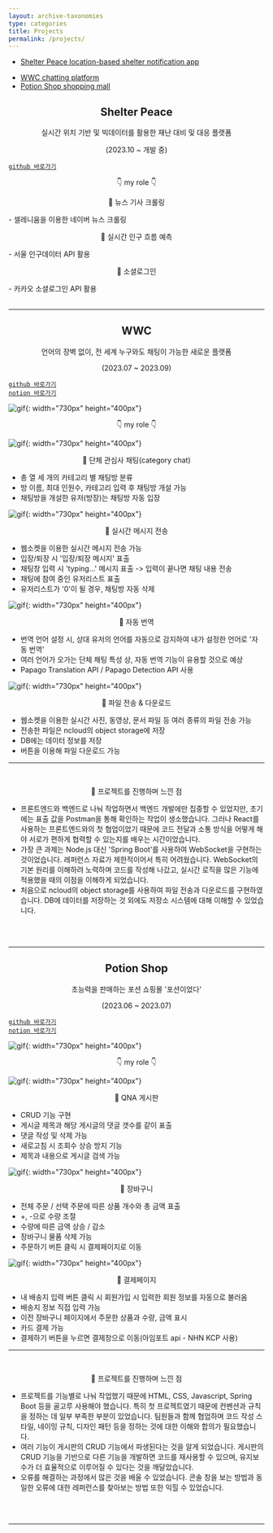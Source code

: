 ```yaml
---
layout: archive-taxonomies
type: categories
title: Projects
permalink: /projects/
---   
```

<style>
.center-text {
  text-align: center;
}
</style>

<div class="taxonomies-wrapper">
  <ul class="taxonomyy">
      <li><a class="taxonomy" href="#shelter">
      <span>Shelter Peace</span>
      <span class="taxonomy-count">location-based shelter notification app</span>
    </a></li>
  </ul>
</div>
<div class="taxonomies-wrapper">
 <ul class="taxonomies">
    <li><a class="taxonomy" href="#wwc">
      <span>WWC</span>
      <span class="taxonomy-count">chatting platform</span>
    </a></li>
    <li><a class="taxonomy" href="#potion">
      <span>Potion Shop</span>
      <span class="taxonomy-count">shopping mall</span>
    </a></li>
  </ul>
</div>

  <h2 class = "center-text" id="shelter">Shelter Peace</h2>  
  <p class = "center-text">실시간 위치 기반 및 빅데이터를 활용한 재난 대비 및 대응 플랫폼</p>
  <p class = "center-text">(2023.10 ~ 개발 중)</p>

[`github 바로가기`](https://github.com/ShelterPeace/Peace_BackEnd)  

<p class = "center-text">&#128071; my role &#128071;</p> 


<p class = "center-text">&#128204; 뉴스 기사 크롤링</p>
- 셀레니움을 이용한 네이버 뉴스 크롤링

<p class = "center-text">&#128204; 실시간 인구 흐름 예측</p>
- 서울 인구데이터 API 활용

<p class = "center-text">&#128204; 소셜로그인</p>
- 카카오 소셜로그인 API 활용


<br/>
<br/>
<hr>

  <h2 class = "center-text" id="wwc">WWC</h2>  
  <p class = "center-text">언어의 장벽 없이, 전 세계 누구와도 채팅이 가능한 새로운 플랫폼</p>
  <p class = "center-text">(2023.07 ~ 2023.09)</p>
 
[`github 바로가기`](https://github.com/bonugg/WorldChatProject)  
[`notion 바로가기`](https://eseulssi.notion.site/WWC-worldwide-chat-8b3d1599f3ec40fa95bb730569adb5ab?pvs=4)<br/>
  
![gif](main.gif){: width="730px" height="400px"}<br/>  
<p class = "center-text">&#128071; my role &#128071;</p> 

![gif](cateroom.gif){: width="730px" height="400px"}<br/> 
<p class = "center-text">&#128204; 단체 관심사 채팅(category chat)</p>   

- 총 열 세 개의 카테고리 별 채팅방 분류
- 방 이름, 최대 인원수, 카테고리 입력 후 채팅방 개설 가능
- 채팅방을 개설한 유저(방장)는 채팅방 자동 입장

![gif](chatt.gif){: width="730px" height="400px"}<br/>
<p class = "center-text">&#128204; 실시간 메시지 전송</p>

- 웹소켓을 이용한 실시간 메시지 전송 가능
- 입장/퇴장 시 '입장/퇴장 메시지' 표출
- 채팅창 입력 시 'typing...' 메시지 표출 -> 입력이 끝나면 채팅 내용 전송
- 채팅에 참여 중인 유저리스트 표출
- 유저리스트가 '0'이 될 경우, 채팅방 자동 삭제

![gif](translate.gif){: width="730px" height="400px"}<br/>
<p class = "center-text">&#128204; 자동 번역</p>

- 번역 언어 설정 시, 상대 유저의 언어를 자동으로 감지하여 내가 설정한 언어로 '자동 번역'
- 여러 언어가 오가는 단체 채팅 특성 상, 자동 번역 기능이 유용할 것으로 예상
- Papago Translation API / Papago Detection API 사용


![gif](filedownload.gif){: width="730px" height="400px"}<br/>
<p class = "center-text">&#128204; 파일 전송 & 다운로드</p>

- 웹소켓을 이용한 실시간 사진, 동영상, 문서 파일 등 여러 종류의 파일 전송 가능
- 전송한 파일은 ncloud의 object storage에 저장
- DB에는 데이터 정보를 저장
- 버튼을 이용해 파일 다운로드 가능
<hr>
<br/>
<p class = "center-text">&#128221; 프로젝트를 진행하며 느낀 점</p>

- 프론트엔드와 백엔드로 나눠 작업하면서 백엔드 개발에만 집중할 수 있었지만, 초기에는 표출 값을 Postman을 통해 확인하는 작업이 생소했습니다. 그러나 React를 사용하는 프론트엔드와의 첫 협업이었기 때문에 코드 전달과 소통 방식을 어떻게 해야 서로가 편하게 협력할 수 있는지를 배우는 시간이었습니다.
- 가장 큰 과제는 Node.js 대신 'Spring Boot'를 사용하여 WebSocket을 구현하는 것이었습니다. 레퍼런스 자료가 제한적이어서 특히 어려웠습니다. WebSocket의 기본 원리를 이해하려 노력하며 코드를 작성해 나갔고, 실시간 로직을 많은 기능에 적용했을 때의 이점을 이해하게 되었습니다.
- 처음으로 ncloud의 object storage를 사용하여 파일 전송과 다운로드를 구현하였습니다. DB에 데이터를 저장하는 것 외에도 저장소 시스템에 대해 이해할 수 있었습니다.


<br/><br/>
<hr>
<h2 class = "center-text" id="potion">Potion Shop</h2>
<p class = "center-text">초능력을 판매하는 포션 쇼핑몰 '포션이었다'</p>
<p class = "center-text">(2023.06 ~ 2023.07)</p>

[`github 바로가기`](https://github.com/three-team1/main/tree/main)<br/>
[`notion 바로가기`](https://eseulssi.notion.site/Potion-Shop-e167e0bc5d1742d8827ae734eee06ee7?pvs=4)<br/>
    
![gif](potion.gif){: width="730px" height="400px"}<br/>
<p class = "center-text">&#128071; my role &#128071;</p>  

![gif](qna.gif){: width="730px" height="400px"}   
<p class = "center-text">&#128204; QNA 게시판</p>

- CRUD 기능 구현
- 게시글 제목과 해당 게시글의 댓글 갯수를 같이 표출
- 댓글 작성 및 삭제 가능
- 새로고침 시 조회수 상승 방지 기능
- 제목과 내용으로 게시글 검색 가능 

![gif](cart.gif){: width="730px" height="400px"}<br/>
<p class = "center-text">&#128204; 장바구니</p>

- 전체 주문 / 선택 주문에 따른 상품 개수와 총 금액 표출
- +, -으로 수량 조절
- 수량에 따른 금액 상승 / 감소
- 장바구니 물품 삭제 가능
- 주문하기 버튼 클릭 시 결제페이지로 이동

![gif](pay.gif){: width="730px" height="400px"}<br/>
<p class = "center-text">&#128204; 결제페이지</p>

- 내 배송지 입력 버튼 클릭 시 회원가입 시 입력한 회원 정보를 자동으로 불러옴
- 배송지 정보 직접 입력 가능
- 이전 장바구니 페이지에서 주문한 상품과 수량, 금액 표시
- 카드 결제 가능
- 결제하기 버튼을 누르면 결제창으로 이동(아임포트 api - NHN KCP 사용)
<hr>
<br/>
<p class = "center-text">&#128221; 프로젝트를 진행하며 느낀 점</p>

- 프로젝트를 기능별로 나눠 작업했기 때문에 HTML, CSS, Javascript, Spring Boot 등을 골고루 사용해야 했습니다. 특히 첫 프로젝트였기 때문에 컨벤션과 규칙을 정하는 데 일부 부족한 부분이 있었습니다. 팀원들과 함께 협업하며 코드 작성 스타일, 네이밍 규칙, 디자인 패턴 등을 정하는 것에 대한 이해와 합의가 필요했습니다.
- 여러 기능이 게시판의 CRUD 기능에서 파생된다는 것을 알게 되었습니다. 게시판의 CRUD 기능을 기반으로 다른 기능을 개발하면 코드를 재사용할 수 있으며, 유지보수가 더 효율적으로 이루어질 수 있다는 것을 깨달았습니다. 
- 오류를 해결하는 과정에서 많은 것을 배울 수 있었습니다. 콘솔 창을 보는 방법과 동일한 오류에 대한 레퍼런스를 찾아보는 방법 또한 익힐 수 있었습니다.

<br/>
<br/>
<hr>


  